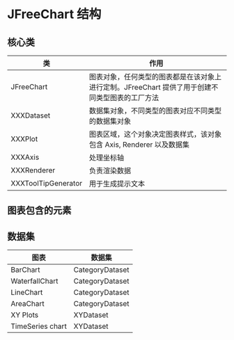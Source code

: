 # JFreeChart 结构

## 核心类

| 类                  | 作用                                                         |
| ------------------- | ------------------------------------------------------------ |
| JFreeChart          | 图表对象，任何类型的图表都是在该对象上进行定制。JFreeChart 提供了用于创建不同类型图表的工厂方法 |
| XXXDataset          | 数据集对象，不同类型的图表对应不同类型的数据集对象           |
| XXXPlot             | 图表区域，这个对象决定图表样式，该对象包含 Axis, Renderer 以及数据集 |
| XXXAxis             | 处理坐标轴                                                   |
| XXXRenderer         | 负责渲染数据                                                 |
| XXXToolTipGenerator | 用于生成提示文本                                             |

## 图表包含的元素



## 数据集

| 图表             | 数据集          |
| ---------------- | --------------- |
| BarChart         | CategoryDataset |
| WaterfallChart   | CategoryDataset |
| LineChart        | CategoryDataset |
| AreaChart        | CategoryDataset |
| XY Plots         | XYDataset       |
| TimeSeries chart | XYDataset       |





